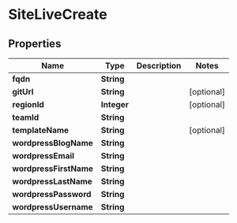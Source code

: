 

# SiteLiveCreate


## Properties

Name | Type | Description | Notes
------------ | ------------- | ------------- | -------------
**fqdn** | **String** |  | 
**gitUrl** | **String** |  |  [optional]
**regionId** | **Integer** |  |  [optional]
**teamId** | **String** |  | 
**templateName** | **String** |  |  [optional]
**wordpressBlogName** | **String** |  | 
**wordpressEmail** | **String** |  | 
**wordpressFirstName** | **String** |  | 
**wordpressLastName** | **String** |  | 
**wordpressPassword** | **String** |  | 
**wordpressUsername** | **String** |  | 



